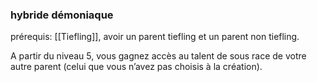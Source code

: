 ### hybride démoniaque

prérequis: [[Tiefling]], avoir un parent tiefling et un parent non tiefling.

A partir du niveau 5, vous gagnez accès au talent de sous race de votre autre parent (celui que vous n’avez pas choisis à la création).
